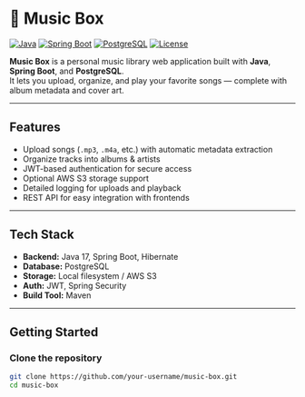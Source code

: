 # 🎵 Music Box

[![Java](https://img.shields.io/badge/Java-17-blue)](https://www.oracle.com/java/technologies/javase/jdk17-archive-downloads.html)
[![Spring Boot](https://img.shields.io/badge/Spring%20Boot-3.x-brightgreen)](https://spring.io/projects/spring-boot)
[![PostgreSQL](https://img.shields.io/badge/PostgreSQL-15-blue)](https://www.postgresql.org/)
[![License](https://img.shields.io/badge/license-MIT-green)](LICENSE)

**Music Box** is a personal music library web application built with **Java**, **Spring Boot**, and **PostgreSQL**.  
It lets you upload, organize, and play your favorite songs — complete with album metadata and cover art.

---

##  Features
- Upload songs (`.mp3`, `.m4a`, etc.) with automatic metadata extraction
- Organize tracks into albums & artists
- JWT-based authentication for secure access
- Optional AWS S3 storage support
- Detailed logging for uploads and playback
- REST API for easy integration with frontends

---

## Tech Stack
- **Backend:** Java 17, Spring Boot, Hibernate
- **Database:** PostgreSQL
- **Storage:** Local filesystem / AWS S3
- **Auth:** JWT, Spring Security
- **Build Tool:** Maven

---

## Getting Started

### Clone the repository
```bash
git clone https://github.com/your-username/music-box.git
cd music-box

